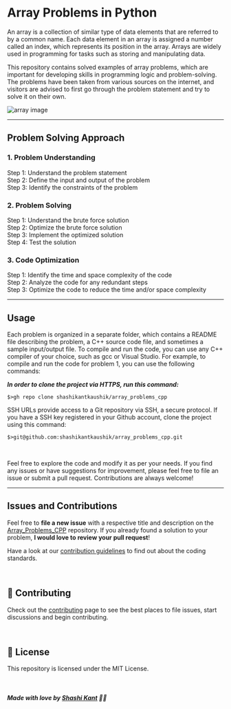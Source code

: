 # Array Problems in Python

An array is a collection of similar type of data elements that are referred to by a common name. Each data element in an array is assigned a number called an index, which represents its position in the array. Arrays are widely used in programming for tasks such as storing and manipulating data.

This repository contains solved examples of array problems, which are important for developing skills in programming logic and problem-solving. The problems have been taken from various sources on the internet, and visitors are advised to first go through the problem statement and try to solve it on their own.

![array image](https://logicmojo.com/assets/dist/new_pages/images/what-is-an-array-header.png)


---
## Problem Solving Approach


### 1. Problem Understanding
Step 1: Understand the problem statement<br/>
Step 2: Define the input and output of the problem<br/>
Step 3: Identify the constraints of the problem


### 2. Problem Solving
Step 1: Understand the brute force solution<br/>
Step 2: Optimize the brute force solution<br/>
Step 3: Implement the optimized solution<br/>
Step 4: Test the solution


### 3. Code Optimization
Step 1: Identify the time and space complexity of the code<br/>
Step 2: Analyze the code for any redundant steps<br/>
Step 3: Optimize the code to reduce the time and/or space complexity<br/>



---
## Usage

Each problem is organized in a separate folder, which contains a README file describing the problem, a C++ source code file, and sometimes a sample input/output file. To compile and run the code, you can use any C++ compiler of your choice, such as gcc or Visual Studio. For example, to compile and run the code for problem 1, you can use the following commands:


***In order to clone the project via HTTPS, run this command:***

```
$>gh repo clone shashikantkaushik/array_problems_cpp
```

SSH URLs provide access to a Git repository via SSH, a secure protocol. If you have a SSH key registered in your Github account, clone the project using this command:

```
$>git@github.com:shashikantkaushik/array_problems_cpp.git
```


<br>

Feel free to explore the code and modify it as per your needs. If you find any issues or have suggestions for improvement, please feel free to file an issue or submit a pull request. Contributions are always welcome!

---
## Issues and Contributions

Feel free to **file a new issue** with a respective title and description on the [Array_Problems_CPP](https://github.com/shashikantkaushik/array_problems_cpp/issues) repository. If you already found a solution to your problem, **I would love to review your pull request**! 

Have a look at our [contribution guidelines](https://github.com/shashikantkaushik/shashikantkaushik/blob/main/CONTRIBUTING.md) to find out about the coding standards.

<br>

## :tada: Contributing

Check out the [contributing](https://github.com/shashikantkaushik/shashikantkaushik/blob/main/CONTRIBUTING.md) page to see the best places to file issues, start discussions and begin contributing.

<br>

## :closed_book: License


This repository is licensed under the MIT License.


<br>


##### Made with love by [Shashi Kant](https://github.com/shashikantkaushik) 💜🚀



